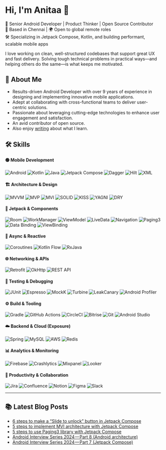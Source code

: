 # Hi, I'm Anitaa 👋

🌱 Senior Android Developer | Product Thinker | Open Source Contributor  
📍 Based in Chennai | 🌍 Open to global remote roles  
🛠️ Specializing in Jetpack Compose, Kotlin, and building performant, scalable mobile apps

I love working on clean, well-structured codebases that support great UX and fast delivery. Solving tough technical problems in practical ways—and helping others do the same—is what keeps me motivated.


## 🚀 About Me

* Results-driven Android Developer with over 9 years of experience in designing and implementing innovative mobile applications. 
* Adept at collaborating with cross-functional teams to deliver user-centric solutions. 
* Passionate about leveraging cutting-edge technologies to enhance user engagement and satisfaction.
* An avid contributor of open source. 
* Also enjoy [writing](https://medium.com/@anitaa_1990) about what I learn.


## 🛠 Skills

#### 🟢 Mobile Development

![Android](https://img.shields.io/badge/-Android-3DDC84?style=for-the-badge&logo=android&logoColor=white)
![Kotlin](https://img.shields.io/badge/-Kotlin-7F52FF?style=for-the-badge&logo=kotlin&logoColor=white)
![Java](https://img.shields.io/badge/-Java-ED8B00?style=for-the-badge&logo=java&logoColor=white)
![Jetpack Compose](https://img.shields.io/badge/-Jetpack%20Compose-4285F4?style=for-the-badge&logo=jetpackcompose&logoColor=white)
![Dagger](https://img.shields.io/badge/-Dagger-00C7B7?style=for-the-badge&logo=dagger&logoColor=white)
![Hilt](https://img.shields.io/badge/-Hilt-34A853?style=for-the-badge&logo=android&logoColor=white)
![XML](https://img.shields.io/badge/-XML-8E44AD?style=for-the-badge&logo=w3c&logoColor=white)

#### 🏗 Architecture & Design

![MVVM](https://img.shields.io/badge/-MVVM-0062AD?style=for-the-badge)
![MVP](https://img.shields.io/badge/-MVP-4A148C?style=for-the-badge)
![MVI](https://img.shields.io/badge/-MVI-1B5E20?style=for-the-badge)
![SOLID](https://img.shields.io/badge/-SOLID%20Principles-FF6F00?style=for-the-badge)
![KISS](https://img.shields.io/badge/-KISS%20Principle-00838F?style=for-the-badge)
![YAGNI](https://img.shields.io/badge/-YAGNI-455A64?style=for-the-badge)
![DRY](https://img.shields.io/badge/-DRY%20Principle-795548?style=for-the-badge)

#### 🧱 Jetpack & Components

![Room](https://img.shields.io/badge/-Room-CC0000?style=for-the-badge)
![WorkManager](https://img.shields.io/badge/-WorkManager-263238?style=for-the-badge)
![ViewModel](https://img.shields.io/badge/-ViewModel-9C27B0?style=for-the-badge)
![LiveData](https://img.shields.io/badge/-LiveData-03A9F4?style=for-the-badge)
![Navigation](https://img.shields.io/badge/-Navigation%20Component-009688?style=for-the-badge)
![Paging3](https://img.shields.io/badge/-Paging3-607D8B?style=for-the-badge)
![Data Binding](https://img.shields.io/badge/-Data%20Binding-8D6E63?style=for-the-badge)
![ViewBinding](https://img.shields.io/badge/-ViewBinding-6D4C41?style=for-the-badge)

#### 🔄 Async & Reactive

![Coroutines](https://img.shields.io/badge/-Coroutines-00599C?style=for-the-badge)
![Kotlin Flow](https://img.shields.io/badge/-Kotlin%20Flow-283593?style=for-the-badge)
![RxJava](https://img.shields.io/badge/-RxJava-B7178C?style=for-the-badge)

#### 🌐 Networking & APIs

![Retrofit](https://img.shields.io/badge/-Retrofit-00796B?style=for-the-badge)
![OkHttp](https://img.shields.io/badge/-OkHttp-455A64?style=for-the-badge)
![REST API](https://img.shields.io/badge/-REST%20APIs-0091EA?style=for-the-badge)

#### 🧪 Testing & Debugging

![JUnit](https://img.shields.io/badge/-JUnit-25A162?style=for-the-badge)
![Espresso](https://img.shields.io/badge/-Espresso-795548?style=for-the-badge)
![MockK](https://img.shields.io/badge/-MockK-512DA8?style=for-the-badge)
![Turbine](https://img.shields.io/badge/-Turbine-5D4037?style=for-the-badge)
![LeakCanary](https://img.shields.io/badge/-LeakCanary-FBC02D?style=for-the-badge)
![Android Profiler](https://img.shields.io/badge/-Android%20Profiler-37474F?style=for-the-badge)

#### ⚙️ Build & Tooling

![Gradle](https://img.shields.io/badge/-Gradle-02303A?style=for-the-badge&logo=gradle)
![GitHub Actions](https://img.shields.io/badge/-GitHub%20Actions-2088FF?style=for-the-badge&logo=githubactions)
![CircleCI](https://img.shields.io/badge/-CircleCI-343434?style=for-the-badge&logo=circleci&logoColor=white)
![Bitrise](https://img.shields.io/badge/-Bitrise-683D87?style=for-the-badge&logo=bitrise)
![Git](https://img.shields.io/badge/-Git-F05032?style=for-the-badge&logo=git&logoColor=white)
![Android Studio](https://img.shields.io/badge/-Android%20Studio-3DDC84?style=for-the-badge&logo=androidstudio)

#### ☁️ Backend & Cloud (Exposure)

![Spring](https://img.shields.io/badge/-Spring-6DB33F?style=for-the-badge&logo=spring)
![MySQL](https://img.shields.io/badge/-MySQL-4479A1?style=for-the-badge&logo=mysql)
![AWS](https://img.shields.io/badge/-AWS-232F3E?style=for-the-badge&logo=amazonaws&logoColor=white)
![Redis](https://img.shields.io/badge/-Redis-DC382D?style=for-the-badge&logo=redis)

#### 📊 Analytics & Monitoring

![Firebase](https://img.shields.io/badge/-Firebase-FFCA28?style=for-the-badge&logo=firebase)
![Crashlytics](https://img.shields.io/badge/-Crashlytics-1E88E5?style=for-the-badge)
![Mixpanel](https://img.shields.io/badge/-Mixpanel-8E24AA?style=for-the-badge)
![Looker](https://img.shields.io/badge/-Looker-0B9BD7?style=for-the-badge)

#### 🧩 Productivity & Collaboration

![Jira](https://img.shields.io/badge/-Jira-0052CC?style=for-the-badge&logo=jira)
![Confluence](https://img.shields.io/badge/-Confluence-172B4D?style=for-the-badge&logo=confluence)
![Notion](https://img.shields.io/badge/-Notion-000000?style=for-the-badge&logo=notion)
![Figma](https://img.shields.io/badge/-Figma-F24E1E?style=for-the-badge&logo=figma)
![Slack](https://img.shields.io/badge/-Slack-4A154B?style=for-the-badge&logo=slack)

---

## 📚 Latest Blog Posts

<!-- BLOG-POST-LIST:START -->
- [6 steps to make a “Slide to unlock” button in Jetpack Compose](https://proandroiddev.com/6-steps-to-make-a-slide-to-unlock-button-in-jetpack-compose-ee9398cecf5f?source=rss-b69ba9cd4ff2------2)
- [5 steps to implement MVI architecture with Jetpack Compose](https://blog.kotlin-academy.com/5-steps-to-implement-mvi-architecture-with-jetpack-compose-383c4f72406f?source=rss-b69ba9cd4ff2------2)
- [5 steps to use Paging3 library with Jetpack Compose](https://blog.kotlin-academy.com/5-steps-to-use-paging3-library-with-jetpack-compose-6ecbceda6ff9?source=rss-b69ba9cd4ff2------2)
- [Android Interview Series 2024 — Part 8 &lpar;Android architecture&rpar;](https://proandroiddev.com/android-interview-series-2024-part-8-android-architecture-07ca74eee000?source=rss-b69ba9cd4ff2------2)
- [Android Interview Series 2024 — Part 7 &lpar;Jetpack Compose&rpar;](https://proandroiddev.com/android-interview-series-2024-part-7-jetpack-compose-ff7d2ecd9018?source=rss-b69ba9cd4ff2------2)
<!-- BLOG-POST-LIST:END -->

